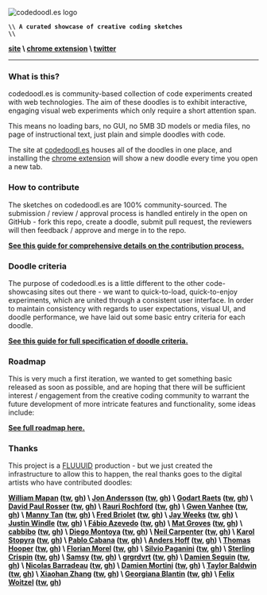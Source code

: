 ![codedoodl.es logo](http://assets.codedoodl.es/readme_logo.png?1)

<code>**\\\\ A curated showcase of creative coding sketches \\\\**</code>

**[site](http://codedoodl.es) \\ [chrome extension](https://chrome.google.com/webstore/detail/codedoodles/hhfnbfhcojlgbojpphigjibpjkccfikh) \\ [twitter](http://twitter.com/codedoodl_es)**

___

### What is this?

codedoodl.es is community-based collection of code experiments created with web technologies. The aim of these doodles is to exhibit interactive, engaging visual web experiments which only require a short attention span.

This means no loading bars, no GUI, no 5MB 3D models or media files, no page of instructional text, just plain and simple doodles with code.

The site at [codedoodl.es](http://codedoodl.es) houses all of the doodles in one place, and installing the [chrome extension](https://chrome.google.com/webstore/detail/codedoodles/hhfnbfhcojlgbojpphigjibpjkccfikh) will show a new doodle every time you open a new tab.

### How to contribute

The sketches on codedoodl.es are 100% community-sourced. The submission / review / approval process is handled entirely in the open on GitHub - fork this repo, create a doodle, submit pull request, the reviewers will then feedback / approve and merge in to the repo.

**[See this guide for comprehensive details on the contribution process.](docs/contributing.md)**

### Doodle criteria

The purpose of codedoodl.es is a little different to the other code-showcasing sites out there - we want to quick-to-load, quick-to-enjoy experiments, which are united through a consistent user interface. In order to maintain consistency with regards to user expectations, visual UI, and doodle performance, we have laid out some basic entry criteria for each doodle.

**[See this guide for full specification of doodle criteria.](docs/criteria.md)**

### Roadmap

This is very much a first iteration, we wanted to get something basic released as soon as possible, and are hoping that there will be sufficient interest / engagement from the creative coding community to warrant the future development of more intricate features and functionality, some ideas include:

**[See full roadmap here.](docs/roadmap.md)**

### Thanks

This project is a [FLUUUID](http://FLUUU.ID) production - but we just created the infrastructure to allow this to happen, the real thanks goes to the digital artists who have contributed doodles:

**[William Mapan](http://wllmpn.com/) ([tw](http://twitter.com/williamapan), [gh](http://github.com/williamapan)) \ [Jon Andersson](http://jonandersson.se) ([tw](http://twitter.com/andersson_jon), [gh](http://github.com/j0n)) \ [Godart Raets](http://www.gdart.be/intro.html) ([tw](http://twitter.com/SirSmoooth), [gh](http://github.com/SirGodart)) \ [David Paul Rosser](http://ivxvixviii.io) ([tw](http://twitter.com/ivxvixviii), [gh](http://github.com/ivxvixviii)) \ [Rauri Rochford](http://www.esquemedia.com) ([tw](http://twitter.com/raurir), [gh](http://github.com/raurir)) \ [Gwen Vanhee](http://nocomputer.be) ([tw](http://twitter.com/wearenocomputer), [gh](http://github.com/gwenvanhee)) \ [Manny Tan](http://uncontrol.com) ([tw](http://twitter.com/mannytan), [gh](http://github.com/mannytan)) \ [Fred Briolet](http://fredericbriolet.com/) ([tw](http://twitter.com/fredbriolet), [gh](http://github.com/FredericBriolet)) \ [Jay Weeks](http://jayweeks.com) ([tw](http://twitter.com/jpweeks), [gh](http://github.com/jpweeks)) \ [Justin Windle](http://soulwire.co.uk) ([tw](http://twitter.com/soulwire), [gh](http://github.com/soulwire)) \ [Fábio Azevedo](http://icantcontrolmyego.net) ([tw](http://twitter.com/naso), [gh](http://github.com/naso)) \ [Mat Groves](http://www.goodboydigital.com/) ([tw](http://twitter.com/doormat23), [gh](http://github.com/GoodBoyDigital)) \ [cabbibo](http://cabbi.bo) ([tw](http://twitter.com/cabbibo), [gh](http://github.com/cabbibo)) \ [Diego Montoya](http://www.diego-montoya.com) ([tw](http://twitter.com/diego_montoya_), [gh](http://github.com/montoyadiego)) \ [Neil Carpenter](http://neilcarpenter.com) ([tw](http://twitter.com/neilcarpenter), [gh](http://github.com/neilcarpenter)) \ [Karol Stopyra](http://stopyransky.com) ([tw](http://twitter.com/stopyransky), [gh](http://github.com/stopyransky)) \ [Pablo Cabana](http://caostar.com/thoughts/) ([tw](http://twitter.com/pablocabana), [gh](http://github.com/caostar)) \ [Anders Hoff](http://inconvergent.net) ([tw](http://twitter.com/inconvergent), [gh](http://github.com/inconvergent)) \ [Thomas Hooper](http://www.stainlessvision.com/) ([tw](http://twitter.com/tdhooper), [gh](http://github.com/tdhooper)) \ [Florian Morel](http://ayamflow.fr) ([tw](http://twitter.com/ayamflow), [gh](http://github.com/ayamflow)) \ [Silvio Paganini](http://s2paganini.com) ([tw](http://twitter.com/silviopaganini), [gh](http://github.com/silviopaganini)) \ [Sterling Crispin](http://www.sterlingcrispin.com) ([tw](http://twitter.com/sterlingcrispin), [gh](http://github.com/sterlingcrispin)) \ [Samsy](http://samsy.ninja) ([tw](http://twitter.com/Samsyyyy), [gh](http://github.com/Samsy)) \ [grgrdvrt](http://www.grgrdvrt.com) ([tw](http://twitter.com/grgrdvrt), [gh](http://github.com/grgrdvrt)) \ [Damien Seguin](http://dmnsgn.me/) ([tw](http://twitter.com/dmnsgn), [gh](http://github.com/dmnsgn)) \ [Nicolas Barradeau](http://www.barradeau.com) ([tw](http://twitter.com/nicoptere), [gh](http://github.com/nicoptere)) \ [Damien Mortini](http://damienmortini.me.uk) ([tw](http://twitter.com/d_m_m_n_), [gh](http://github.com/dmmn)) \ [Taylor Baldwin](https://tbaldw.in) ([tw](http://twitter.com/taylorbaldwin), [gh](http://github.com/rolyatmax)) \ [Xiaohan Zhang](http://www.hellochar.com/) ([tw](http://twitter.com/hellocharlien), [gh](http://github.com/hellochar)) \ [Georgiana Blantin](http://codepen.io/giana/) ([tw](http://twitter.com/gianablantin), [gh](http://github.com/GianaB)) \ [Felix Woitzel](http://www.cake23.de) ([tw](http://twitter.com/Flexi23), [gh](http://github.com/Flexi23))**